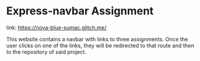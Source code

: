 # Express-navbar Assignment 
link: https://nova-blue-sumac.glitch.me/

This website contains a navbar with links to three assignments. Once the user clicks on one of the links, they will be redirected to that route and then to the repository of said project.

